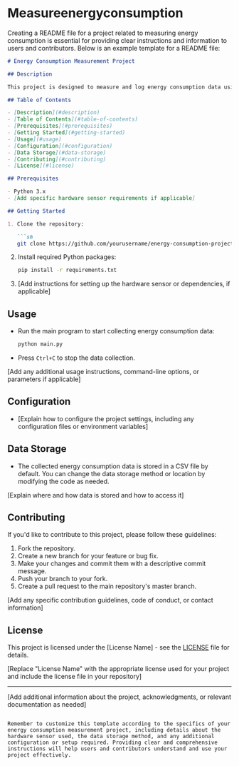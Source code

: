 # Measureenergyconsumption
Creating a README file for a project related to measuring energy consumption is essential for providing clear instructions and information to users and contributors. Below is an example template for a README file:

```markdown
# Energy Consumption Measurement Project

## Description

This project is designed to measure and log energy consumption data using a specialized hardware sensor. It provides a Python-based solution for collecting, storing, and analyzing energy consumption data from the sensor.

## Table of Contents

- [Description](#description)
- [Table of Contents](#table-of-contents)
- [Prerequisites](#prerequisites)
- [Getting Started](#getting-started)
- [Usage](#usage)
- [Configuration](#configuration)
- [Data Storage](#data-storage)
- [Contributing](#contributing)
- [License](#license)

## Prerequisites

- Python 3.x
- [Add specific hardware sensor requirements if applicable]

## Getting Started

1. Clone the repository:

   ```sh
   git clone https://github.com/yourusername/energy-consumption-project.git
   ```

2. Install required Python packages:

   ```sh
   pip install -r requirements.txt
   ```

3. [Add instructions for setting up the hardware sensor or dependencies, if applicable]

## Usage

- Run the main program to start collecting energy consumption data:

  ```sh
  python main.py
  ```

- Press `Ctrl+C` to stop the data collection.

[Add any additional usage instructions, command-line options, or parameters if applicable]

## Configuration

- [Explain how to configure the project settings, including any configuration files or environment variables]

## Data Storage

- The collected energy consumption data is stored in a CSV file by default. You can change the data storage method or location by modifying the code as needed.

[Explain where and how data is stored and how to access it]

## Contributing

If you'd like to contribute to this project, please follow these guidelines:

1. Fork the repository.
2. Create a new branch for your feature or bug fix.
3. Make your changes and commit them with a descriptive commit message.
4. Push your branch to your fork.
5. Create a pull request to the main repository's master branch.

[Add any specific contribution guidelines, code of conduct, or contact information]

## License

This project is licensed under the [License Name] - see the [LICENSE](LICENSE) file for details.

[Replace "License Name" with the appropriate license used for your project and include the license file in your repository]

---

[Add additional information about the project, acknowledgments, or relevant documentation as needed]
```

Remember to customize this template according to the specifics of your energy consumption measurement project, including details about the hardware sensor used, the data storage method, and any additional configuration or setup required. Providing clear and comprehensive instructions will help users and contributors understand and use your project effectively.
